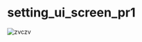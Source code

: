 # setting_ui_screen_pr1
![zvczv](https://user-images.githubusercontent.com/121867877/218080572-034e0beb-60d8-4d98-ab5b-18645bfff4f4.jpg)
